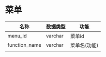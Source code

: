 # **菜单**



| 名称          | 数据类型 | 功能         |
| ------------- | -------- | ------------ |
| menu_id       | varchar  | 菜单id       |
| function_name | varchar  | 菜单名(功能) |
|               |          |              |

